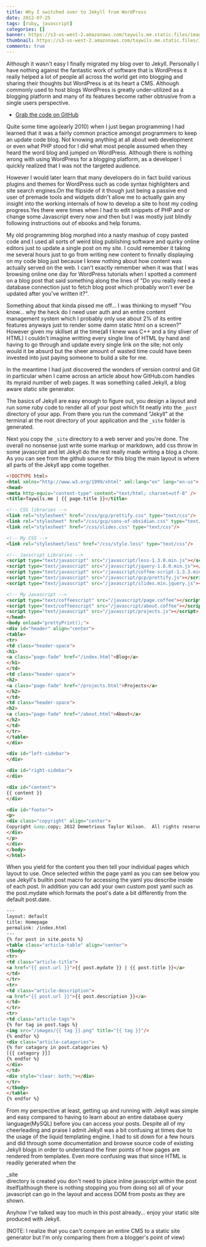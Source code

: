 ```yaml
---
title: Why I switched over to Jekyll from WordPress
date: 2012-07-25
tags: [ruby, javascript]
categories: []
banner: https://s3-us-west-2.amazonaws.com/taywils.me.static.files/images/post_banners_thumbnails/jekyllblog.JPG
thumbnail: https://s3-us-west-2.amazonaws.com/taywils.me.static.files/images/post_banners_thumbnails/jekyllblog.JPG
comments: true
---
```

Although it wasn't easy I finally migrated my blog over to Jekyll. Personally I have nothing against the fantastic work of software that is WordPress it really helped a lot of people all across the world get into blogging and sharing their thoughts but WordPress is at its heart a CMS. Although commonly used to host blogs WordPress is greatly under-utilized as a blogging platform and many of its features become rather obtrusive from a single users perspective.

<!-- more -->
- <a href="https://github.com/taywils/taywils.me">Grab the code on GitHub</a>

Quite some time ago(early 2010) when I just began programming I had learned that it was a fairly common practice amongst programmers to keep an update code blog.
Not knowing anything at all about web development or even what PHP stood for I did what most people assumed when they heard the word blog and jumped on WordPress.
Although there is nothing wrong with using WordPress for a blogging platform, as a developer I quickly realized that I was not the targeted audience.

However I would later learn that many developers do in fact build various plugins and themes for WordPress such as code syntax highlighters and site search engines.On the flipside of it though just being a passive end user of premade tools and widgets didn't allow me to actually gain any insight into the working internals of how to develop a site to host my coding progress.Yes there were times when I had to edit snippets of PHP and or change some Javascript every now and then but I was mostly just blindly following instructions out of ebooks and help forums.

My old programming blog morphed into a nasty mashup of copy pasted code and I used all sorts of weird blog publishing software and quirky online editors just to update a single post on my site.
I could remember it taking me several hours just to go from writing new content to finnally displaying on my code blog just because I knew nothing about how content was actually served on the web.
I can't exactly remember when it was that I was browsing online one day for WordPress tutorials when I spotted a comment on a blog post that said something along the lines of "Do you really need a database connection just to fetch blog post which probably won't ever be updated after you've written it?". 

Something about that kinda pissed me off... I was thinking to myself "You know... why the heck do I need user auth and an entire content management system which I probably only use about 2% of its entire features anyways just to render some damn static html on a screen?"
However given my skillset at the time(all I knew was C++ and a tiny sliver of HTML) I couldn't imagine writting every single line of HTML by hand and having to go through and update every single link on the site; not only would it be absurd but the sheer amount of wasted time could have been invested into just paying someone to build a site for me.

In the meantime I had just discovered the wonders of version control and Git in particular when I came across an article about how GitHub.com handles its myraid number of web pages.
It was something called Jekyll, a blog aware static site generator.

The basics of Jekyll are easy enough to figure out, you design a layout and run some ruby code to render all of your post which fit neatly into the `_post` directory of your app.
From there you run the command "Jekyll" at the terminal at the root directory of your application and the `_site` folder is generated.

Next you copy the `_site` directory to a web server and you're done.
The overall no nonsense just write some markup or markdown, add css throw in some javascript and let Jekyll do the rest really made writing a blog a chore.
As you can see from the github source for this blog the main layout is where all parts of the Jekyll app come together.

```html
<!DOCTYPE html>
<html xmlns="http://www.w3.org/1999/xhtml" xml:lang="en" lang="en-us">
<head>
<meta http-equiv="content-type" content="text/html; charset=utf-8" />
<title>Taywils.me | {{ page.title }}</title>

<!-- CSS libraries -->
<link rel="stylesheet" href="/css/gcp/prettify.css" type="text/css"/> 
<link rel="stylesheet" href="/css/gcp/sons-of-obsidian.css" type="text/css"/> 
<link rel="stylesheet" href="/css/slides.css" type="text/css"/>

<!-- My CSS -->
<link rel="stylesheet/less" href="/css/style.less" type="text/css"/>

<!-- Javscript Libraries -->
<script type="text/javascript" src="/javascript/less-1.3.0.min.js"></script>
<script type="text/javascript" src="/javascript/jquery-1.8.0.min.js"></script>
<script type="text/javascript" src="/javascript/coffee-script-1.3.3.min.js"></script>
<script type="text/javascript" src="/javascript/gcp/prettify.js"></script>
<script type="text/javascript" src="/javascript/slides.min.jquery.js"></script>

<!-- My Javascript -->
<script type="text/coffeescript" src="/javascript/page.coffee"></script>
<script type="text/coffeescript" src="/javascript/about.coffee"></script>
<script type="text/javascript" src="/javascript/projects.js"></script>
</head>
<body onload="prettyPrint();">
<div id="header" align="center">
<table>
<tr>
<td class="header-space">
<h1>
<a class="page-fade" href="/index.html">Blog</a>
</h1>
</td>
<td class="header-space">
<h2>
<a class="page-fade" href="/projects.html">Projects</a>
</h2>
</td>
<td class="header-space">
<h2>
<a class="page-fade" href="/about.html">About</a>
</h2>
</td>
</tr>
</table>
</div>

<div id="left-sidebar">
</div>

<div id="right-sidebar">
</div>

<div id="content">
{{ content }}
</div>

<div id="footer">
<p>
<div class="copyright" align="center">
Copyright &amp;copy; 2012 Demetrious Taylor Wilson.  All rights reserved.
</div>
</p>
</div>
</body>
</html>
```
When you yield for the content you then tell your individual pages which layout to use.
Once selected within the page yaml as you can see below you use Jekyll's builtin post macro for accessing the yaml you describe inside of each post.
In addition you can add your own custom post yaml such as the post.mydate which formats the post's date a bit differently from the default post.date.
```html
---
layout: default
title: Homepage
permalink: /index.html
---
{% for post in site.posts %}
<table class="article-table" align="center">
<tbody>
<tr>
<td class="article-title">
<a href="{{ post.url }}">{{ post.mydate }} | {{ post.title }}</a>
</td>
</tr>
<tr>
<td class="article-description">
<a href="{{ post.url }}">{{ post.description }}</a>
</td>
</tr>
<tr>
<td class="article-tags">
{% for tag in post.tags %}
<img src="/images/{{ tag }}.png" title="{{ tag }}"/>
{% endfor %}
<div class="article-catagories">
{% for catagory in post.catagories %}
[{{ catagory }}]
{% endfor %}
</div>
</td>
<div style="clear: both;"></div>
</tr>
</tbody>
</table>
{% endfor %}
```
From my perspective at least, getting up and running with Jekyll was simple and easy compared to having to learn about an entire database query language(MySQL) before you can access your posts.
Despite all of my cheerleading and praise I admit Jekyll was a bit confusing at times due to the usage of the liquid templating engine.
I had to sit down for a few hours and did through some documentation and browse source code of existing Jekyll blogs in order to understand the finer points of how pages are rendered from templates.
Even more confusing was that since HTML is readily generated when the <div>_site</div> directory is created you don't need to place inline javascript within the post itself(although there is nothing stopping you from doing so) all of your javascript can go in the layout and access DOM from posts as they are shown.

Anyhow I've talked way too much in this post already... enjoy your static site produced with Jekyll.

(NOTE: I realize that you can't compare an entire CMS to a static site generator but I'm only comparing them from a blogger's point of view)
